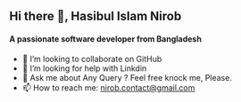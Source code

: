 ## Hi there 👋, Hasibul Islam Nirob
#### A passionate software developer from Bangladesh


- 👯 I’m looking to collaborate on GitHub 
- 🤔 I’m looking for help with Linkdin 
- 💬 Ask me about Any Query ? Feel free knock me, Please. 
- 📫 How to reach me: nirob.contact@gmail.com 


